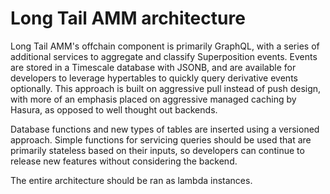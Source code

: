 
# Long Tail AMM architecture

Long Tail AMM's offchain component is primarily GraphQL, with a series of additional
services to aggregate and classify Superposition events. Events are stored in a Timescale
database with JSONB, and are available for developers to leverage hypertables to quickly
query derivative events optionally. This approach is built on aggressive pull instead of
push design, with more of an emphasis placed on aggressive managed caching by Hasura, as
opposed to well thought out backends.

Database functions and new types of tables are inserted using a versioned approach. Simple
functions for servicing queries should be used that are primarily stateless based on their
inputs, so developers can continue to release new features without considering the
backend.

The entire architecture should be ran as lambda instances.

